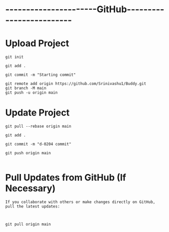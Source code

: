 # ----------------------GitHub-------------------------

# Upload Project
```
git init

git add .

git commit -m "Starting commit"

git remote add origin https://github.com/Srinivashu1/Buddy.git
git branch -M main
git push -u origin main
```
# Update Project
```
git pull --rebase origin main

git add .

git commit -m "d-0204 commit"

git push origin main


```

#  Pull Updates from GitHub (If Necessary)
``` 
If you collaborate with others or make changes directly on GitHub, pull the latest updates:



git pull origin main
```


